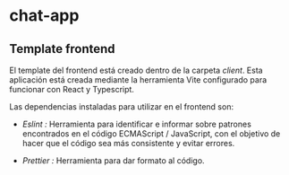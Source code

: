 # chat-app

## Template frontend

El template del frontend está creado dentro de la carpeta *client*. Esta aplicación está creada mediante la herramienta Vite configurado para funcionar con React y Typescript.

Las dependencias instaladas para utilizar en el frontend son: 

- *Eslint :* Herramienta para identificar e informar sobre patrones encontrados en el código ECMAScript / JavaScript, con el objetivo de hacer que el código sea más consistente y evitar errores.

- *Prettier :* Herramienta para dar formato al código.

